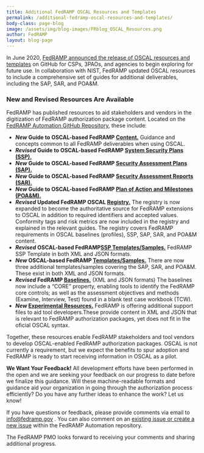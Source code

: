```yaml
---
title: Additional FedRAMP OSCAL Resources and Templates
permalink: /additional-fedramp-oscal-resources-and-templates/
body-class: page-blog
image: /assets/img/blog-images/FRblog_OSCAL_Resources.png
author: FedRAMP
layout: blog-page
---
```


In June 2020, <a href="https://www.fedramp.gov/using-the-fedramp-oscal-resources-and-templates/">FedRAMP announced the release of OSCAL resources and templates</a> on GitHub for CSPs, 3PAOs, and agencies to begin exploring for future use. In collaboration with NIST, FedRAMP updated OSCAL resources to include a comprehensive set of guides for additional deliverables, including the SAP, SAR, and POA&M. 

### New and Revised Resources Are Available


FedRAMP has published resources to aid stakeholders and vendors in the digitization of FedRAMP authorization package content. Located on the <a href="https://github.com/GSA/fedramp-automation">FedRAMP Automation GitHub Repository</a>, these include:


- <em>**New</em> Guide to OSCAL-based FedRAMP <a href="https://github.com/GSA/fedramp-automation/raw/master/documents/Guide_to_OSCAL-based_FedRAMP_Content.pdf">Content.</a>** Guidance and concepts common to all FedRAMP deliverables when using OSCAL. 
- <em>**Revised</em> Guide to OSCAL-based FedRAMP <a href="https://github.com/GSA/fedramp-automation/raw/master/documents/Guide_to_OSCAL-based_FedRAMP_System_Security_Plans_(SSP).pdf">System Security Plans (SSP).</a>** 
- <em>**New</em> Guide to OSCAL-based FedRAMP <a href="https://github.com/GSA/fedramp-automation/raw/master/documents/Guide_to_OSCAL-based_FedRAMP_Security_Assessment_Plans_(SAP).pdf">Security Assessment Plans (SAP).</a>** 
- <em>**New</em> Guide to OSCAL-based FedRAMP <a href="https://github.com/GSA/fedramp-automation/raw/master/documents/Guide_to_OSCAL-based_FedRAMP_Security_Assessment_Reports_(SAR).pdf">Security Assessment Reports (SAR).</a>** 
- <em>**New</em> Guide to OSCAL-based FedRAMP <a href="https://github.com/GSA/fedramp-automation/raw/master/documents/Guide_to_OSCAL-based_FedRAMP_Plan_of_Action_and_Milestones_(POAM).pdf">Plan of Action and Milestones (POA&M).</a>** 
- <em>**Revised</em> Updated FedRAMP OSCAL <a href="https://github.com/GSA/fedramp-automation/raw/master/documents/Guide_to_OSCAL-based_FedRAMP_Plan_of_Action_and_Milestones_(POAM).pdf">Registry.</a>** 
The registry is now expanded to become the authoritative source for FedRAMP extensions to OSCAL in addition to required identifiers and accepted values. Conformity tags and risk metrics are now included in the registry and explained in the relevant guides. The registry covers FedRAMP requirements in OSCAL baselines (profiles), SSP, SAP, SAR, and POA&M content.
- <em>**Revised</em> OSCAL-based FedRAMP<a href="https://github.com/GSA/fedramp-automation/tree/master/templates/ssp">SSP Templates/Samples.</a>** 
FedRAMP SSP Template in both XML and JSON formats.
- <em>**New</em> OSCAL-based FedRAMP <a href="https://github.com/GSA/fedramp-automation/tree/master/templates">Templates/Samples.</a>** 
There are now three additional templates/samples covering the SAP, SAR, and POA&M. These exist in both XML and JSON formats.
- <em>**Revised</em> FedRAMP <a href="https://github.com/GSA/fedramp-automation/tree/master/baselines">Baselines.</a>** (XML and JSON formats)
The baselines now include a “CORE” property, enabling tools to identify the FedRAMP core controls; as well as the assessment objectives and methods (Examine, Interview, Test) found in a blank test case workbook (TCW).
- <em>**New</em> <a href="https://github.com/GSA/fedramp-automation/tree/master/resources">Experimental Resources.</a>** 
FedRAMP is offering additional support files to aid tool developers.These provide content in XML and JSON that is relevant to FedRAMP authorization packages, yet does not fit in the oficial OSCAL syntax. 

Together, these resources enable FedRAMP stakeholders and tool vendors to develop OSCAL-enabled FedRAMP authorization packages. OSCAL is not currently a requirement, but we expect the benefits to spur adoption and  FedRAMP is ready to start receiving information in OSCAL as a pilot.

**We Want Your Feedback!**
All development efforts have been performed in the open and we are seeking your feedback on our progress to date before we finalize this guidance. Will these machine-readable formats and guidance aid your organization in going through the authorization process efficiently? Do you have any further ideas to enhance the work? Let us know!

If you have questions or feedback, please provide comments via email to <a href="mailto:info@fedramp.gov">info@fedramp.gov </a>. You can also comment on an <a href="https://github.com/GSA/fedramp-automation/issues">existing issue or create a new issue</a> within the FedRAMP Automation repository. 

The FedRAMP PMO looks forward to receiving your comments and sharing additional progress.




